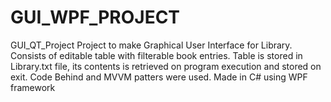 # GUI_WPF_PROJECT
GUI_QT_Project
Project to make Graphical User Interface for Library. 
Consists of editable table with filterable book entries. 
Table is stored in Library.txt file, its contents is retrieved on program execution and stored on exit.
Code Behind and MVVM patters were used.
Made in C# using WPF framework
